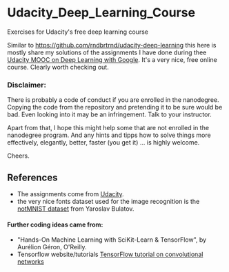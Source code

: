 # Udacity_Deep_Learning_Course
Exercises for Udacity's free deep learning course

Similar to https://github.com/rndbrtrnd/udacity-deep-learning this here is mostly share my solutions of the assignments I have done during thee [Udacity MOOC on Deep Learning with Google](https://eu.udacity.com/course/deep-learning--ud730). 
It's a very nice, free online course. Clearly worth checking out.

### Disclaimer: 
There is probably a code of conduct if you are enrolled in the nanodegree. Copying the code from the repository and pretending it to be sure would be bad. Even looking into it may be an infringement. Talk to your instructor.

Apart from that, I hope this might help some that are not enrolled in the nanodegree program. And any hints and tipps how to solve things more effectively, elegantly, better, faster (you get it) ... is highly welcome.

Cheers.


## References

+ The assignments come from [Udacity](https://eu.udacity.com/course/deep-learning--ud730). 
+ the very nice fonts dataset used for the image recognition is the [notMNIST dataset](http://yaroslavvb.com/upload/notMNIST/) from Yaroslav Bulatov.

#### Further coding ideas came from:
+ "Hands-On Machine Learning with SciKit-Learn & TensorFlow", by Aurélion Géron, O'Reilly.
+ Tensorflow website/tutorials [TensorFlow tutorial on convolutional networks](https://www.tensorflow.org/tutorials/layers)
